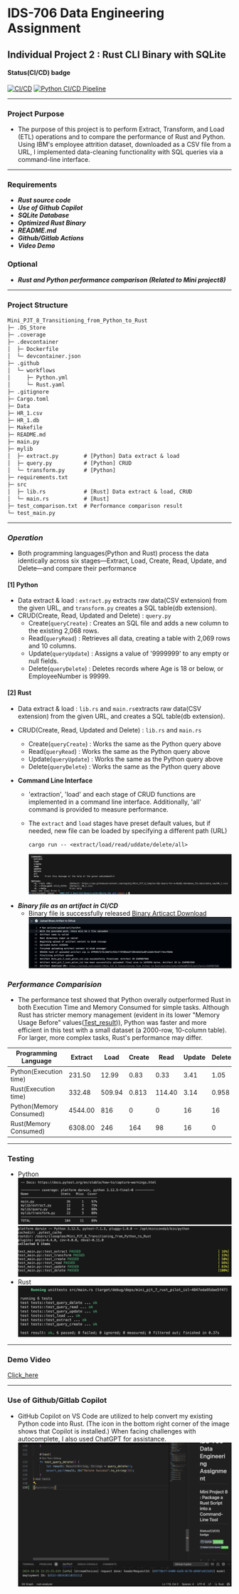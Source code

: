 # IDS-706 Data Engineering Assignment
## Individual Project 2 : Rust CLI Binary with SQLite

#### Status(CI/CD) badge 
[![CI/CD](https://github.com/nogibjj/INDV_PJT_2_Rust-CLI-Binary-with-SQLite_ISL/actions/workflows/Rust.yaml/badge.svg)](https://github.com/nogibjj/INDV_PJT_2_Rust-CLI-Binary-with-SQLite_ISL/actions/workflows/Rust.yaml)
[![Python CI/CD Pipeline](https://github.com/nogibjj/INDV_PJT_2_Rust-CLI-Binary-with-SQLite_ISL/actions/workflows/Python.yml/badge.svg)](https://github.com/nogibjj/INDV_PJT_2_Rust-CLI-Binary-with-SQLite_ISL/actions/workflows/Python.yml)

------

### Project Purpose

- The purpose of this project is to perform Extract, Transform, and Load (ETL) operations and to compare the performance of Rust and Python. Using IBM's employee attrition dataset, downloaded as a CSV file from a URL, I implemented data-cleaning functionality with SQL queries via a command-line interface.

-----

### Requirements

* ***Rust source code***
* ***Use of Github Copilot***
* ***SQLite Database***
* ***Optimized Rust Binary***
* ***README.md***
* ***Github/Gitlab Actions***
* ***Video Demo***

### Optional 
* ***Rust and Python performance comparison (Related to Mini project8)***


---------
### Project Structure
```
Mini_PJT_8_Transitioning_from_Python_to_Rust
├─ .DS_Store
├─ .coverage
├─ .devcontainer
│  ├─ Dockerfile
│  └─ devcontainer.json
├─ .github
│  └─ workflows
│     ├─ Python.yml 
│     └─ Rust.yaml
├─ .gitignore
├─ Cargo.toml
├─ Data
├─ HR_1.csv
├─ HR_1.db
├─ Makefile
├─ README.md
├─ main.py
├─ mylib
│  ├─ extract.py        # [Python] Data extract & load
│  ├─ query.py          # [Python] CRUD
│  └─ transform.py      # [Python]
├─ requirements.txt
├─ src
│  ├─ lib.rs            # [Rust] Data extract & load, CRUD
│  └─ main.rs           # [Rust]
├─ test_comparison.txt  # Performance comparison result
└─ test_main.py
```
----------
###  ***Operation***
- Both programming languages(Python and Rust) process the data identically across six stages—Extract, Load, Create, Read, Update, and Delete—and compare their performance

#### **[1] Python**
- Data extract & load : `extract.py` extracts raw data(CSV extension) from the given URL, and `transform.py` creates a SQL table(db extension).
- CRUD(Create, Read, Updated and Delete) : `query.py`
   - Create(`queryCreate`) : Creates an SQL file and adds a new column to the existing 2,068 rows.
   - Read(`queryRead`) : Retrieves all data, creating a table with 2,069 rows and 10 columns.
   - Update(`queryUpdate`) : Assigns a value of '9999999' to any empty or null fields.
   - Delete(`queryDelete`) : Deletes records where Age is 18 or below, or EmployeeNumber is 99999.

#### **[2] Rust**
- Data extract & load : `lib.rs` and `main.rs`extracts raw data(CSV extension) from the given URL, and creates a SQL table(db extension).
- CRUD(Create, Read, Updated and Delete) : `lib.rs` and `main.rs`
   - Create(`queryCreate`) : Works the same as the Python query above
   - Read(`queryRead`) : Works the same as the Python query above
   - Update(`queryUpdate`) : Works the same as the Python query above
   - Delete(`queryDelete`) : Works the same as the Python query above

- **Command Line Interface**
   - 'extraction', 'load' and each stage of CRUD functions are implemented in a command line interface. Additionally, 'all' command is provided to measure performance.
   - The `extract` and `load` stages have preset default values, but if needed, new file can be loaded by specifying a different path (URL)

      ```
      cargo run -- <extract/load/read/uddate/delete/all>
      ```
      ![CLI](Data/CLI.png)


* ***Binary file as an artifact in CI/CD***
   - Binary file is successfully released 
      [Binary Articact Download](https://github.com/nogibjj/INDV_PJT_2_Rust-CLI-Binary-with-SQLite_ISL/actions/runs/11603673904/artifacts/2126022757)
      ![Image](Data/binary.png)

###  ***Performance Comparision*** 

- The performance test showed that Python overally outperformed Rust in both Execution Time and Memory Consumed for simple tasks. Although Rust has stricter memory management (evident in its lower "Memory Usage Before" values([Test_result](test_comparision.txt))), Python was faster and more efficient in this test with a small dataset (a 2000-row, 10-column table). For larger, more complex tasks, Rust's performance may differ.

| Programming Language    | Extract | Load   | Create | Read   | Update | Delete | Total   | Unit |
| ----------------------- | ------- | ------ | ------ | ------ | ------ | ------ | ------- | ---- |
| Python(Execution time)  | 231.50  | 12.99  | 0.83   | 0.33   | 3.41   | 1.05   | 250.11  | ms   |
| Rust(Execution time)    | 332.48  | 509.94 | 0.813  | 114.40 | 3.14   | 0.958  | 961.731 | ms   |
| Python(Memory Consumed) | 4544.00 | 816    | 0      | 0      | 16     | 16     | 5,392   | KB   |
| Rust(Memory Consumed)   | 6308.00 | 246    | 164    | 98     | 16     | 0      | 6,832   | KB   |



---------
### Testing
- Python
   ![photo](Data/py_test.png)
   ![lint](Data/py_lint.png)
- Rust
   ![photo](Data/rs_test.png)

---------
### Demo Video
[Click_here](https://youtu.be/i1zRxoaZDb4)

---------
### Use of Github/Gitlab Copilot

- GitHub Copilot on VS Code are utilized to help convert my existing Python code into Rust. (The icon in the bottom right corner of the image shows that Copilot is installed.) When facing challenges with autocomplete, I also used ChatGPT for assistance.
   ![copilot](Data/copilot.png)
